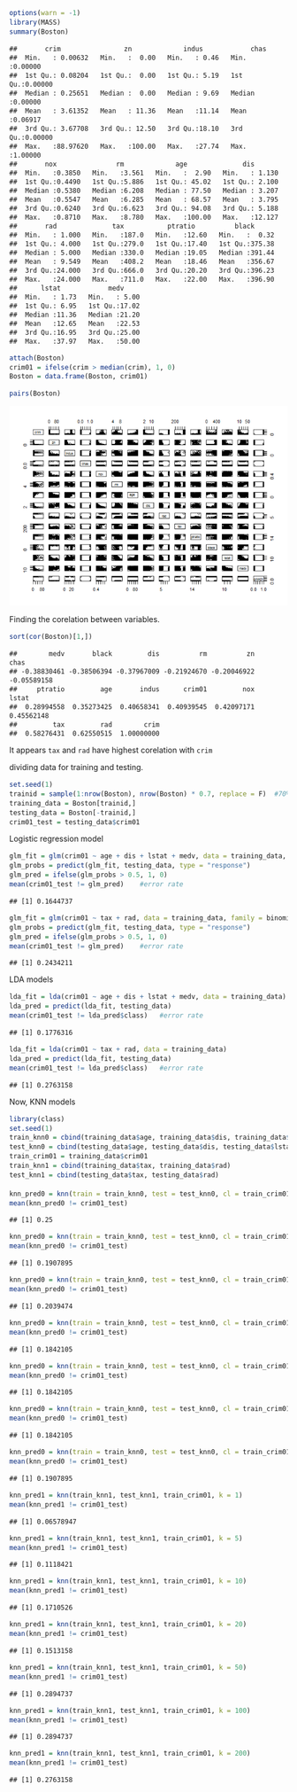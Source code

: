 ``` r
options(warn = -1)
library(MASS)
summary(Boston)
```

    ##       crim                zn             indus            chas        
    ##  Min.   : 0.00632   Min.   :  0.00   Min.   : 0.46   Min.   :0.00000  
    ##  1st Qu.: 0.08204   1st Qu.:  0.00   1st Qu.: 5.19   1st Qu.:0.00000  
    ##  Median : 0.25651   Median :  0.00   Median : 9.69   Median :0.00000  
    ##  Mean   : 3.61352   Mean   : 11.36   Mean   :11.14   Mean   :0.06917  
    ##  3rd Qu.: 3.67708   3rd Qu.: 12.50   3rd Qu.:18.10   3rd Qu.:0.00000  
    ##  Max.   :88.97620   Max.   :100.00   Max.   :27.74   Max.   :1.00000  
    ##       nox               rm             age              dis        
    ##  Min.   :0.3850   Min.   :3.561   Min.   :  2.90   Min.   : 1.130  
    ##  1st Qu.:0.4490   1st Qu.:5.886   1st Qu.: 45.02   1st Qu.: 2.100  
    ##  Median :0.5380   Median :6.208   Median : 77.50   Median : 3.207  
    ##  Mean   :0.5547   Mean   :6.285   Mean   : 68.57   Mean   : 3.795  
    ##  3rd Qu.:0.6240   3rd Qu.:6.623   3rd Qu.: 94.08   3rd Qu.: 5.188  
    ##  Max.   :0.8710   Max.   :8.780   Max.   :100.00   Max.   :12.127  
    ##       rad              tax           ptratio          black       
    ##  Min.   : 1.000   Min.   :187.0   Min.   :12.60   Min.   :  0.32  
    ##  1st Qu.: 4.000   1st Qu.:279.0   1st Qu.:17.40   1st Qu.:375.38  
    ##  Median : 5.000   Median :330.0   Median :19.05   Median :391.44  
    ##  Mean   : 9.549   Mean   :408.2   Mean   :18.46   Mean   :356.67  
    ##  3rd Qu.:24.000   3rd Qu.:666.0   3rd Qu.:20.20   3rd Qu.:396.23  
    ##  Max.   :24.000   Max.   :711.0   Max.   :22.00   Max.   :396.90  
    ##      lstat            medv      
    ##  Min.   : 1.73   Min.   : 5.00  
    ##  1st Qu.: 6.95   1st Qu.:17.02  
    ##  Median :11.36   Median :21.20  
    ##  Mean   :12.65   Mean   :22.53  
    ##  3rd Qu.:16.95   3rd Qu.:25.00  
    ##  Max.   :37.97   Max.   :50.00

``` r
attach(Boston)
crim01 = ifelse(crim > median(crim), 1, 0)
Boston = data.frame(Boston, crim01)
```

``` r
pairs(Boston)
```

![](13_files/figure-markdown_github/unnamed-chunk-3-1.png)

Finding the corelation between variables.

``` r
sort(cor(Boston)[1,])
```

    ##        medv       black         dis          rm          zn        chas 
    ## -0.38830461 -0.38506394 -0.37967009 -0.21924670 -0.20046922 -0.05589158 
    ##     ptratio         age       indus      crim01         nox       lstat 
    ##  0.28994558  0.35273425  0.40658341  0.40939545  0.42097171  0.45562148 
    ##         tax         rad        crim 
    ##  0.58276431  0.62550515  1.00000000

It appears `tax` and `rad` have highest corelation with `crim`

dividing data for training and testing.

``` r
set.seed(1)
trainid = sample(1:nrow(Boston), nrow(Boston) * 0.7, replace = F)  #70% train, 30% test
training_data = Boston[trainid,]
testing_data = Boston[-trainid,]
crim01_test = testing_data$crim01
```

Logistic regression model

``` r
glm_fit = glm(crim01 ~ age + dis + lstat + medv, data = training_data, family = binomial)
glm_probs = predict(glm_fit, testing_data, type = "response")
glm_pred = ifelse(glm_probs > 0.5, 1, 0)
mean(crim01_test != glm_pred)    #error rate
```

    ## [1] 0.1644737

``` r
glm_fit = glm(crim01 ~ tax + rad, data = training_data, family = binomial)
glm_probs = predict(glm_fit, testing_data, type = "response")
glm_pred = ifelse(glm_probs > 0.5, 1, 0)
mean(crim01_test != glm_pred)    #error rate
```

    ## [1] 0.2434211

LDA models

``` r
lda_fit = lda(crim01 ~ age + dis + lstat + medv, data = training_data)
lda_pred = predict(lda_fit, testing_data)
mean(crim01_test != lda_pred$class)   #error rate
```

    ## [1] 0.1776316

``` r
lda_fit = lda(crim01 ~ tax + rad, data = training_data)
lda_pred = predict(lda_fit, testing_data)
mean(crim01_test != lda_pred$class)   #error rate
```

    ## [1] 0.2763158

Now, KNN models

``` r
library(class)
set.seed(1)
train_knn0 = cbind(training_data$age, training_data$dis, training_data$lstat, training_data$medv)
test_knn0 = cbind(testing_data$age, testing_data$dis, testing_data$lstat, testing_data$medv)
train_crim01 = training_data$crim01
train_knn1 = cbind(training_data$tax, training_data$rad)
test_knn1 = cbind(testing_data$tax, testing_data$rad)

knn_pred0 = knn(train = train_knn0, test = test_knn0, cl = train_crim01, k = 1)
mean(knn_pred0 != crim01_test)
```

    ## [1] 0.25

``` r
knn_pred0 = knn(train = train_knn0, test = test_knn0, cl = train_crim01, k = 5)
mean(knn_pred0 != crim01_test)
```

    ## [1] 0.1907895

``` r
knn_pred0 = knn(train = train_knn0, test = test_knn0, cl = train_crim01, k = 10)
mean(knn_pred0 != crim01_test)
```

    ## [1] 0.2039474

``` r
knn_pred0 = knn(train = train_knn0, test = test_knn0, cl = train_crim01, k = 20)
mean(knn_pred0 != crim01_test)
```

    ## [1] 0.1842105

``` r
knn_pred0 = knn(train = train_knn0, test = test_knn0, cl = train_crim01, k = 50)
mean(knn_pred0 != crim01_test)
```

    ## [1] 0.1842105

``` r
knn_pred0 = knn(train = train_knn0, test = test_knn0, cl = train_crim01, k = 100)
mean(knn_pred0 != crim01_test)
```

    ## [1] 0.1842105

``` r
knn_pred0 = knn(train = train_knn0, test = test_knn0, cl = train_crim01, k = 200)
mean(knn_pred0 != crim01_test)
```

    ## [1] 0.1907895

``` r
knn_pred1 = knn(train_knn1, test_knn1, train_crim01, k = 1)
mean(knn_pred1 != crim01_test)
```

    ## [1] 0.06578947

``` r
knn_pred1 = knn(train_knn1, test_knn1, train_crim01, k = 5)
mean(knn_pred1 != crim01_test)
```

    ## [1] 0.1118421

``` r
knn_pred1 = knn(train_knn1, test_knn1, train_crim01, k = 10)
mean(knn_pred1 != crim01_test)
```

    ## [1] 0.1710526

``` r
knn_pred1 = knn(train_knn1, test_knn1, train_crim01, k = 20)
mean(knn_pred1 != crim01_test)
```

    ## [1] 0.1513158

``` r
knn_pred1 = knn(train_knn1, test_knn1, train_crim01, k = 50)
mean(knn_pred1 != crim01_test)
```

    ## [1] 0.2894737

``` r
knn_pred1 = knn(train_knn1, test_knn1, train_crim01, k = 100)
mean(knn_pred1 != crim01_test)
```

    ## [1] 0.2894737

``` r
knn_pred1 = knn(train_knn1, test_knn1, train_crim01, k = 200)
mean(knn_pred1 != crim01_test)
```

    ## [1] 0.2763158
